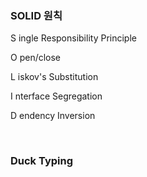 ### SOLID  원칙

S	ingle Responsibility Principle

O	pen/close

L	iskov's Substitution

I	nterface Segregation

D	endency Inversion

<br>

### Duck Typing



